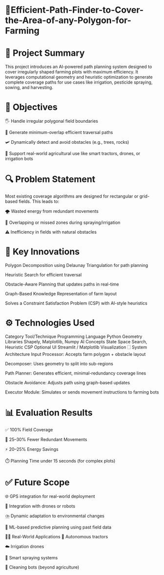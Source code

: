 # 🌾Efficient-Path-Finder-to-Cover-the-Area-of-any-Polygon-for-Farming

# 🚀 Project Summary
This project introduces an AI-powered path planning system designed to cover irregularly shaped farming plots with maximum efficiency. It leverages computational geometry and heuristic optimization to generate complete coverage paths for use cases like irrigation, pesticide spraying, sowing, and harvesting.

# 🎯 Objectives
🖐️ Handle irregular polygonal field boundaries

🚜 Generate minimum-overlap efficient traversal paths

🛩️ Dynamically detect and avoid obstacles (e.g., trees, rocks)

🌱 Support real-world agricultural use like smart tractors, drones, or irrigation bots

# 🔍 Problem Statement
Most existing coverage algorithms are designed for rectangular or grid-based fields. This leads to:

🌪️ Wasted energy from redundant movements

🌊 Overlapping or missed zones during spraying/irrigation

⚠️ Inefficiency in fields with natural obstacles

# 🧠 Key Innovations
Polygon Decomposition using Delaunay Triangulation for path planning

Heuristic Search for efficient traversal

Obstacle-Aware Planning that updates paths in real-time

Graph-Based Knowledge Representation of farm layout

Solves a Constraint Satisfaction Problem (CSP) with AI-style heuristics

# ⚙️ Technologies Used
Category	Tool/Technique
Programming Language	Python
Geometry Libraries	Shapely, Matplotlib, Numpy
AI Concepts	State Space Search, Heuristic CSP
Optional UI	Streamlit / Matplotlib Visualization
🗌 System Architecture
Input Processor: Accepts farm polygon + obstacle layout

Decomposer: Uses geometry to split into sub-regions

Path Planner: Generates efficient, minimal-redundancy coverage lines

Obstacle Avoidance: Adjusts path using graph-based updates

Executor Module: Simulates or sends movement instructions to farming bots

# 📊 Evaluation Results
✅ 100% Field Coverage

🔀 25–30% Fewer Redundant Movements

⚡ 20–25% Energy Savings

⏱️ Planning Time under 15 seconds (for complex plots)

# ✅ Future Scope
🌐 GPS integration for real-world deployment

🤖 Integration with drones or robots

⛈️ Dynamic adaptation to environmental changes

🧠 ML-based predictive planning using past field data

👨‍🌾 Real-World Applications
🚜 Autonomous tractors

☁️ Irrigation drones

🌾 Smart spraying systems

🧹 Cleaning bots (beyond agriculture)

